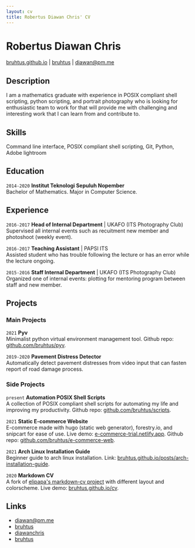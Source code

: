 ```yaml
---
layout: cv
title: Robertus Diawan Chris' CV
---
```

# Robertus Diawan Chris

<div id="webaddress">
<i class="fa fa-home"></i> <a href="http://bruhtus.github.io">bruhtus.github.io</a>
|
<i class="fa fa-github"></i> <a href="http://github.com/bruhtus">bruhtus</a>
|
<i class="fa fa-envelope"></i> <a href="mailto:diawan@pm.me">diawan@pm.me</a>
</div>

## Description
I am a mathematics graduate with experience in POSIX compliant shell scripting, python scripting, and portrait photography who is looking for enthusiastic team to work for that will provide me with challenging and interesting work that I can learn from and contribute to.

## Skills

Command line interface, POSIX compliant shell scripting, Git, Python, Adobe lightroom

## Education

`2014-2020`
__Institut Teknologi Sepuluh Nopember__ <br>
Bachelor of Mathematics. Major in Computer Science.

## Experience

`2016-2017`
__Head of Internal Department__ | UKAFO (ITS Photography Club) <br>
Supervised all internal events such as recuitment new member and photoshoot (weekly event).

`2016-2017`
__Teaching Assistant__ | PAPSI ITS <br>
Assisted student who has trouble following the lecture or has an error while the lecture ongoing.

`2015-2016`
__Staff Internal Department__ | UKAFO (ITS Photography Club) <br>
Organized one of internal events: plotting for mentoring program between staff and new member.

## Projects

### Main Projects

`2021`
__Pyv__ <br>
Minimalist python virtual environment management tool. Github repo: [github.com/bruhtus/pyv](https://github.com/bruhtus/pyv).

`2019-2020`
__Pavement Distress Detector__ <br>
Automatically detect pavement distresses from video input that can fasten report of road damage process.

### Side Projects

`present`
__Automation POSIX Shell Scripts__ <br>
A collection of POSIX compliant shell scripts for automating my life and improving my productivity. Github repo: [github.com/bruhtus/scripts](https://github.com/bruhtus/scripts).

`2021`
__Static E-commerce Website__ <br>
E-commerce made with hugo (static web generator), forestry.io, and snipcart for ease of use. Live demo: [e-commerce-trial.netlify.app](https://e-commerce-trial.netlify.app/). Github repo: [github.com/bruhtus/e-commerce-web](https://github.com/bruhtus/e-commerce-web).

`2021`
__Arch Linux Installation Guide__ <br>
Beginner guide to arch linux installation. Link: [bruhtus.github.io/posts/arch-installation-guide](https://bruhtus.github.io/posts/arch-installation-guide/).

`2020`
__Markdown CV__ <br>
A fork of [elipapa's markdown-cv project](https://github.com/elipapa/markdown-cv) with different layout and colorscheme. Live demo: [bruhtus.github.io/cv](https://bruhtus.github.io/cv/).

<!-- ## Areas of expertise

* Machine learning
* Data visualisation
* Computer vision -->

## Links

<!-- fa are fontawesome, ai are academicons -->
- <i class="fa fa-envelope"></i> <a href="mailto:diawan@pm.me">diawan@pm.me</a><br />
- <i class="fa fa-github"></i> <a href="http://github.com/bruhtus">bruhtus</a><br />
- <i class="fa fa-twitter"></i> <a href="http://twitter.com/diawanchris">diawanchris</a><br />
- <i class="fa fa-linkedin"></i> <a href="https://www.linkedin.com/in/bruhtus/">bruhtus</a>

<!-- ### Footer

Last updated: May 2013 -->
